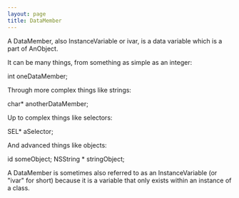 ```yaml
---
layout: page
title: DataMember
---
```




A DataMember, also InstanceVariable or ivar, is a data variable which is a part of AnObject. 

It can be many things, from something as simple as an integer:

    
int oneDataMember;


Through more complex things like strings:

    
char* anotherDataMember;


Up to complex things like selectors:

    
SEL* aSelector;


And advanced things like objects:

    
id someObject;
NSString * stringObject;


A DataMember is sometimes also referred to as an InstanceVariable (or "ivar" for short) because it is a variable that only exists within an instance of a class.

